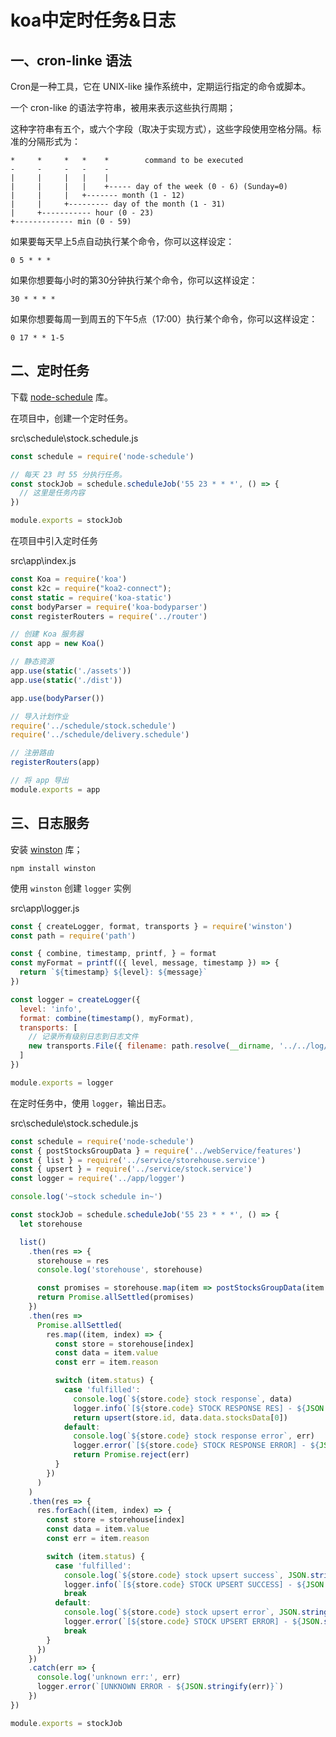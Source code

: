 # koa中定时任务&日志

## 一、cron-linke 语法

Cron是一种工具，它在 UNIX-like 操作系统中，定期运行指定的命令或脚本。

一个 cron-like 的语法字符串，被用来表示这些执行周期；

这种字符串有五个，或六个字段（取决于实现方式），这些字段使用空格分隔。标准的分隔形式为：

```text
*     *     *   *    *        command to be executed
-     -     -   -    -
|     |     |   |    |
|     |     |   |    +----- day of the week (0 - 6) (Sunday=0)
|     |     |   +------- month (1 - 12)
|     |     +--------- day of the month (1 - 31)
|     +----------- hour (0 - 23)
+------------- min (0 - 59)
```

如果要每天早上5点自动执行某个命令，你可以这样设定：

```text
0 5 * * *
```

如果你想要每小时的第30分钟执行某个命令，你可以这样设定：

```text
30 * * * *
```

如果你想要每周一到周五的下午5点（17:00）执行某个命令，你可以这样设定：

```text
0 17 * * 1-5
```

## 二、定时任务

下载 [node-schedule](https://github.com/node-schedule/node-schedule) 库。

在项目中，创建一个定时任务。

src\schedule\stock.schedule.js

```javascript
const schedule = require('node-schedule')

// 每天 23 时 55 分执行任务。
const stockJob = schedule.scheduleJob('55 23 * * *', () => {
  // 这里是任务内容
})

module.exports = stockJob

```

在项目中引入定时任务

src\app\index.js

```javascript
const Koa = require('koa')
const k2c = require("koa2-connect");
const static = require('koa-static')
const bodyParser = require('koa-bodyparser')
const registerRouters = require('../router')

// 创建 Koa 服务器
const app = new Koa()

// 静态资源
app.use(static('./assets'))
app.use(static('./dist'))

app.use(bodyParser())

// 导入计划作业
require('../schedule/stock.schedule')
require('../schedule/delivery.schedule')

// 注册路由
registerRouters(app)

// 将 app 导出
module.exports = app
```

## 三、日志服务

安装 [winston](https://github.com/winstonjs/winston) 库；

```shell
npm install winston
```

使用 `winston` 创建 `logger` 实例

src\app\logger.js

```javascript
const { createLogger, format, transports } = require('winston')
const path = require('path')

const { combine, timestamp, printf, } = format
const myFormat = printf(({ level, message, timestamp }) => {
  return `${timestamp} ${level}: ${message}`
})

const logger = createLogger({
  level: 'info',
  format: combine(timestamp(), myFormat),
  transports: [
    // 记录所有级别日志到日志文件
    new transports.File({ filename: path.resolve(__dirname, '../../log/combined.log') })
  ]
})

module.exports = logger
```

在定时任务中，使用 `logger`，输出日志。

src\schedule\stock.schedule.js

```javascript
const schedule = require('node-schedule')
const { postStocksGroupData } = require('../webService/features')
const { list } = require('../service/storehouse.service')
const { upsert } = require('../service/stock.service')
const logger = require('../app/logger')

console.log('~stock schedule in~')

const stockJob = schedule.scheduleJob('55 23 * * *', () => {
  let storehouse

  list()
    .then(res => {
      storehouse = res
      console.log('storehouse', storehouse)

      const promises = storehouse.map(item => postStocksGroupData(item.code))
      return Promise.allSettled(promises)
    })
    .then(res =>
      Promise.allSettled(
        res.map((item, index) => {
          const store = storehouse[index]
          const data = item.value
          const err = item.reason

          switch (item.status) {
            case 'fulfilled':
              console.log(`${store.code} stock response`, data)
              logger.info(`[${store.code} STOCK RESPONSE RES] - ${JSON.stringify(data)}`)
              return upsert(store.id, data.data.stocksData[0])
            default:
              console.log(`${store.code} stock response error`, err)
              logger.error(`[${store.code} STOCK RESPONSE ERROR] - ${JSON.stringify(err)}`)
              return Promise.reject(err)
          }
        })
      )
    )
    .then(res => {
      res.forEach((item, index) => {
        const store = storehouse[index]
        const data = item.value
        const err = item.reason

        switch (item.status) {
          case 'fulfilled':
            console.log(`${store.code} stock upsert success`, JSON.stringify(data))
            logger.info(`[${store.code} STOCK UPSERT SUCCESS] - ${JSON.stringify(data)}`)
            break
          default:
            console.log(`${store.code} stock upsert error`, JSON.stringify(err))
            logger.error(`[${store.code} STOCK UPSERT ERROR] - ${JSON.stringify(err)}`)
            break
        }
      })
    })
    .catch(err => {
      console.log('unknown err:', err)
      logger.error(`[UNKNOWN ERROR - ${JSON.stringify(err)}`)
    })
})

module.exports = stockJob

```
